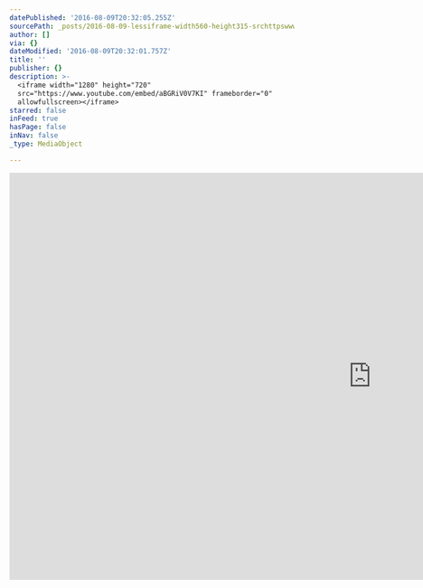 ```yaml
---
datePublished: '2016-08-09T20:32:05.255Z'
sourcePath: _posts/2016-08-09-lessiframe-width560-height315-srchttpswwwyoutubeco.md
author: []
via: {}
dateModified: '2016-08-09T20:32:01.757Z'
title: ''
publisher: {}
description: >-
  <iframe width="1280" height="720"
  src="https://www.youtube.com/embed/aBGRiV0V7KI" frameborder="0"
  allowfullscreen></iframe>
starred: false
inFeed: true
hasPage: false
inNav: false
_type: MediaObject

---
```

<iframe width="1280" height="720" src="https://www.youtube.com/embed/aBGRiV0V7KI" frameborder="0" allowfullscreen\></iframe\>